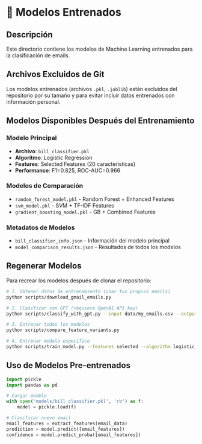 # 🤖 Modelos Entrenados

## Descripción

Este directorio contiene los modelos de Machine Learning entrenados para la clasificación de emails.

## Archivos Excluidos de Git

Los modelos entrenados (archivos `.pkl`, `.joblib`) están excluidos del repositorio por su tamaño y para evitar incluir datos entrenados con información personal.

## Modelos Disponibles Después del Entrenamiento

### Modelo Principal
- **Archivo**: `bill_classifier.pkl`
- **Algoritmo**: Logistic Regression 
- **Features**: Selected Features (20 características)
- **Performance**: F1=0.825, ROC-AUC=0.966

### Modelos de Comparación
- `random_forest_model.pkl` - Random Forest + Enhanced Features
- `svm_model.pkl` - SVM + TF-IDF Features  
- `gradient_boosting_model.pkl` - GB + Combined Features

### Metadatos de Modelos
- `bill_classifier_info.json` - Información del modelo principal
- `model_comparison_results.json` - Resultados de todos los modelos

## Regenerar Modelos

Para recrear los modelos después de clonar el repositorio:

```bash
# 1. Obtener datos de entrenamiento (usar tus propios emails)
python scripts/download_gmail_emails.py

# 2. Clasificar con GPT (requiere OpenAI API key)
python scripts/classify_with_gpt.py --input data/my_emails.csv --output data/labeled_emails.csv

# 3. Entrenar todos los modelos
python scripts/compare_feature_variants.py

# 4. Entrenar modelo específico
python scripts/train_model.py --features selected --algorithm logistic_regression
```

## Uso de Modelos Pre-entrenados

```python
import pickle
import pandas as pd

# Cargar modelo
with open('models/bill_classifier.pkl', 'rb') as f:
    model = pickle.load(f)

# Clasificar nuevo email
email_features = extract_features(email_data)
prediction = model.predict([email_features])
confidence = model.predict_proba([email_features])
``` 